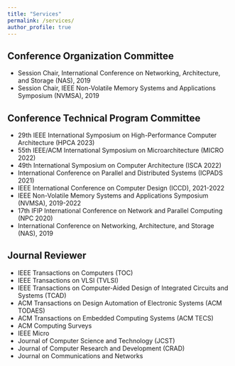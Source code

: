 ```yaml
---
title: "Services"
permalink: /services/
author_profile: true
---
```


## Conference Organization Committee
- Session Chair, International Conference on Networking, Architecture, and Storage (NAS), 2019
- Session Chair, IEEE Non-Volatile Memory Systems and Applications Symposium (NVMSA), 2019

## Conference Technical Program Committee
- 29th IEEE International Symposium on High-Performance Computer Architecture (HPCA 2023)
- 55th IEEE/ACM International Symposium on Microarchitecture (MICRO 2022)
- 49th International Symposium on Computer Architecture (ISCA 2022)
- International Conference on Parallel and Distributed Systems (ICPADS 2021)
- IEEE International Conference on Computer Design (ICCD), 2021-2022
- IEEE Non-Volatile Memory Systems and Applications Symposium (NVMSA), 2019-2022
- 17th IFIP International Conference on Network and Parallel Computing (NPC 2020)
- International Conference on Networking, Architecture, and Storage (NAS), 2019


## Journal Reviewer
- IEEE Transactions on Computers (TOC)
- IEEE Transactions on VLSI (TVLSI)
- IEEE Transactions on Computer-Aided Design of Integrated Circuits and Systems (TCAD)
- ACM Transactions on Design Automation of Electronic Systems (ACM TODAES)
- ACM Transactions on Embedded Computing Systems (ACM TECS)
- ACM Computing Surveys
- IEEE Micro
- Journal of Computer Science and Technology (JCST)
- Journal of Computer Research and Development (CRAD)
- Journal on Communications and Networks


